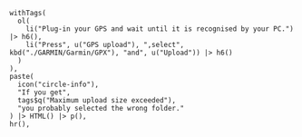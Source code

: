 
    withTags(
      ol(
        li("Plug-in your GPS and wait until it is recognised by your PC.") |> h6(),
        li("Press", u("GPS upload"), ",select", kbd("./GARMIN/Garmin/GPX"), "and", u("Upload")) |> h6()
      )
    ),
    paste(
      icon("circle-info"),
      "If you get",
      tags$q("Maximum upload size exceeded"),
      "you probably selected the wrong folder."
    ) |> HTML() |> p(),
    hr(),